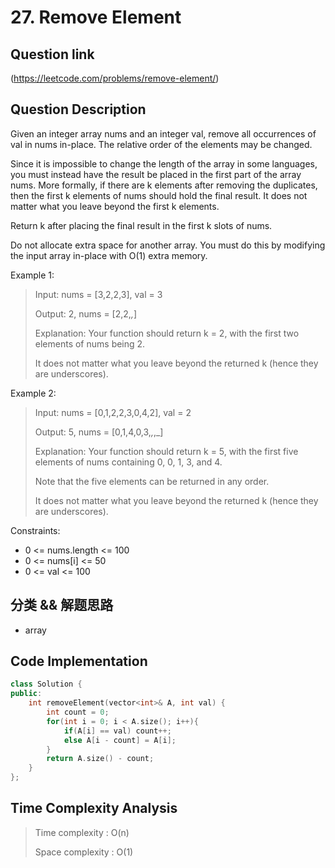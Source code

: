 # 27. Remove Element

## Question link
(https://leetcode.com/problems/remove-element/)

## Question Description
Given an integer array nums and an integer val, remove all occurrences of val in nums in-place. The relative order of the elements may be changed.

Since it is impossible to change the length of the array in some languages, you must instead have the result be placed in the first part of the array nums. More formally, if there are k elements after removing the duplicates, then the first k elements of nums should hold the final result. It does not matter what you leave beyond the first k elements.

Return k after placing the final result in the first k slots of nums.

Do not allocate extra space for another array. You must do this by modifying the input array in-place with O(1) extra memory.

Example 1:

> Input: nums = [3,2,2,3], val = 3
> 
> Output: 2, nums = [2,2,_,_]
>
> Explanation: Your function should return k = 2, with the first two elements of nums being 2.
>
> It does not matter what you leave beyond the returned k (hence they are underscores).

Example 2:

> Input: nums = [0,1,2,2,3,0,4,2], val = 2
>
> Output: 5, nums = [0,1,4,0,3,_,_,_]
>
> Explanation: Your function should return k = 5, with the first five elements of nums containing 0, 0, 1, 3, and 4.
>
> Note that the five elements can be returned in any order.
>
> It does not matter what you leave beyond the returned k (hence they are underscores).

Constraints:

- 0 <= nums.length <= 100
- 0 <= nums[i] <= 50
- 0 <= val <= 100

## 分类 && 解题思路
- array


## Code Implementation
```c++
class Solution {
public:
    int removeElement(vector<int>& A, int val) {
        int count = 0;
        for(int i = 0; i < A.size(); i++){
            if(A[i] == val) count++;
            else A[i - count] = A[i];
        }
        return A.size() - count;
    }
};
```

## Time Complexity Analysis
> Time complexity  : O(n)
>
> Space complexity : O(1)